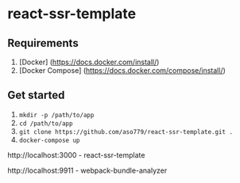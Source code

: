# react-ssr-template
## Requirements
1. [Docker] (https://docs.docker.com/install/)
1. [Docker Compose] (https://docs.docker.com/compose/install/)
## Get started
1. `mkdir -p /path/to/app`
1. `cd /path/to/app`
1. `git clone https://github.com/aso779/react-ssr-template.git .`
1. `docker-compose up`

http://localhost:3000 - react-ssr-template

http://localhost:9911 - webpack-bundle-analyzer